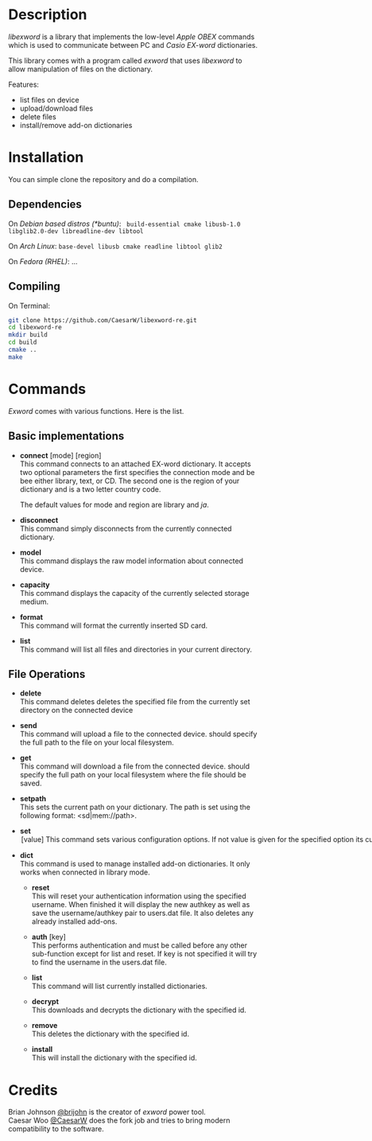 # Description

_libexword_ is a library that implements the low-level _Apple OBEX_ commands which is used to communicate between PC and _Casio EX-word_ dictionaries. 

This library comes with a program called _exword_ that uses _libexword_ to allow manipulation of files on the dictionary.

Features:
 * list files on device
 * upload/download files
 * delete files
 * install/remove add-on dictionaries

# Installation

You can simple clone the repository and do a compilation.

## Dependencies

On _Debian based distros (*buntu)_: ` build-essential cmake libusb-1.0 libglib2.0-dev libreadline-dev libtool`

On *Arch Linux*: ```base-devel libusb cmake readline libtool glib2```

On _Fedora (RHEL)_: ...

## Compiling

On Terminal:

```bash
git clone https://github.com/CaesarW/libexword-re.git
cd libexword-re
mkdir build
cd build
cmake ..
make
```

# Commands
_Exword_ comes with various functions. Here is the list.

## Basic implementations

* **connect** [mode] [region]  
  This command connects to an attached EX-word dictionary. It accepts two optional parameters the first specifies the connection mode and be bee either library, text, or CD. The second one is the region of your dictionary and is a two letter country code.

	The default values for mode and region are library and _ja_.

* **disconnect**  
  This command simply disconnects from the currently connected dictionary.

* **model**  
  This command displays the raw model information about connected device.

* **capacity**  
  This command displays the capacity of the currently selected storage medium.

* **format**  
  This command will format the currently inserted SD card.

* **list**  
  This command will list all files and directories in your current directory.
  
  
## File Operations

* **delete** <filename>  
  This command deletes deletes the specified file from the currently set directory on the connected device

* **send** <filename>  
  This command will upload a file to the connected device. <filename> should specify the full path to the file on your local filesystem.

* **get** <filename>  
  This command will download a file from the connected device. <filename> should specify the full path on your local filesystem where the file should be saved.

* **setpath** <path>  
  This sets the current path on your dictionary. The path is set using the following format: <sd|mem://path>.

* **set** <option> [value]  
  This command sets various configuration options. If not value is given for the specified option its current value is printed out. 
	Options:
		debug - This option sets the debug level (0-5)
		mkdir - This option tells setpath if it should create non-existent directories (yes|no)

* **dict** <sub-function>  
  This command is used to manage installed add-on dictionaries. It only works when connected in library mode.
  
	* **reset** <username>  
		This will reset your authentication information using the specified username. When finished it will display the new authkey as well as save the username/authkey pair to users.dat file. It also deletes any already installed add-ons.
		
	* **auth** <username> [key]  
		This performs authentication and must be called before any other sub-function except for list and reset. If key is not specified it will try to find the username in the users.dat file.
		
	* **list**  
		This command will list currently installed dictionaries.
		
	* **decrypt** <id>  
		This downloads and decrypts the dictionary with the specified id.
		
	* **remove** <id>  
		This deletes the dictionary with the specified id.
		
	* **install** <id>  
		This will install the dictionary with the specified id.

# Credits

Brian Johnson [@brijohn](https://github.com/brijohn) is the creator of _exword_ power tool.  
Caesar Woo [@CaesarW](https://github.com/CaesarW) does the fork job and tries to bring modern compatibility to the software.  

